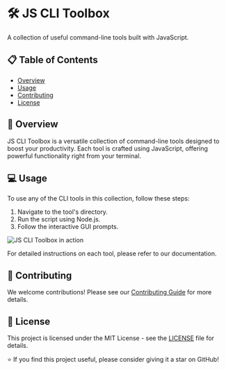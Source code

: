 # 🛠️ JS CLI Toolbox

A collection of useful command-line tools built with JavaScript.

## 📋 Table of Contents

- [Overview](#-overview)
- [Usage](#-usage)
- [Contributing](#-contributing)
- [License](#-license)

## 🌟 Overview

JS CLI Toolbox is a versatile collection of command-line tools designed to boost your productivity. Each tool is crafted using JavaScript, offering powerful functionality right from your terminal.

## 💻 Usage

To use any of the CLI tools in this collection, follow these steps:

1. Navigate to the tool's directory.
2. Run the script using Node.js.
3. Follow the interactive GUI prompts.

![JS CLI Toolbox in action](https://github.com/user-attachments/assets/00b240da-6668-4c98-af4c-8d6a170c44c6)


For detailed instructions on each tool, please refer to our documentation.

## 🤝 Contributing

We welcome contributions! Please see our [Contributing Guide](CONTRIBUTING.md) for more details.

## 📄 License

This project is licensed under the MIT License - see the [LICENSE](LICENSE) file for details.

⭐ If you find this project useful, please consider giving it a star on GitHub!
